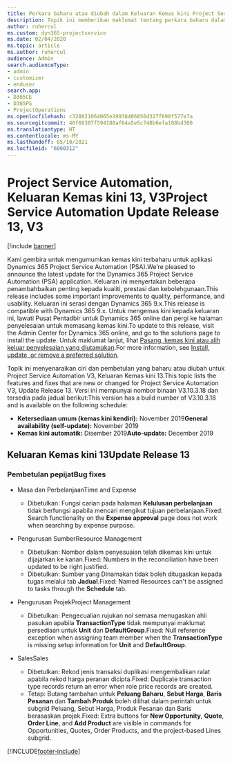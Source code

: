 ```yaml
---
title: Perkara baharu atau diubah dalam Keluaran Kemas kini Project Service Automation 13, V3
description: Topik ini memberikan maklumat tentang perkara baharu dalam Keluaran Kemas kini Project Service Automation 13, V3.
author: ruhercul
ms.custom: dyn365-projectservice
ms.date: 02/04/2020
ms.topic: article
ms.author: ruhercul
audience: Admin
search.audienceType:
- admin
- customizer
- enduser
search.app:
- D365CE
- D365PS
- ProjectOperations
ms.openlocfilehash: c328821064065e19938406856d327f690f577e7a
ms.sourcegitcommit: 40f68387f594180af64a5e5c748b6efa188bd300
ms.translationtype: HT
ms.contentlocale: ms-MY
ms.lasthandoff: 05/10/2021
ms.locfileid: "6000312"
---
```

# <a name="project-service-automation-update-release-13-v3"></a><span data-ttu-id="17986-103">Project Service Automation, Keluaran Kemas kini 13, V3</span><span class="sxs-lookup"><span data-stu-id="17986-103">Project Service Automation Update Release 13, V3</span></span>

[!include [banner](../includes/psa-now-project-operations.md)]

<span data-ttu-id="17986-104">Kami gembira untuk mengumumkan kemas kini terbaharu untuk aplikasi Dynamics 365 Project Service Automation (PSA).</span><span class="sxs-lookup"><span data-stu-id="17986-104">We’re pleased to announce the latest update for the Dynamics 365 Project Service Automation (PSA) application.</span></span> <span data-ttu-id="17986-105">Keluaran ini menyertakan beberapa penambahbaikan penting kepada kualiti, prestasi dan kebolehgunaan.</span><span class="sxs-lookup"><span data-stu-id="17986-105">This release includes some important improvements to quality, performance, and usability.</span></span> <span data-ttu-id="17986-106">Keluaran ini serasi dengan Dynamics 365 9.x.</span><span class="sxs-lookup"><span data-stu-id="17986-106">This release is compatible with Dynamics 365 9.x.</span></span> <span data-ttu-id="17986-107">Untuk mengemas kini kepada keluaran ini, lawati Pusat Pentadbir untuk Dynamics 365 online dan pergi ke halaman penyelesaian untuk memasang kemas kini.</span><span class="sxs-lookup"><span data-stu-id="17986-107">To update to this release, visit the Admin Center for Dynamics 365 online, and go to the solutions page to install the update.</span></span> <span data-ttu-id="17986-108">Untuk maklumat lanjut, lihat [Pasang, kemas kini atau alih keluar penyelesaian yang diutamakan](/power-platform/admin/install-remove-preferred-solution).</span><span class="sxs-lookup"><span data-stu-id="17986-108">For more information, see [Install, update, or remove a preferred solution](/power-platform/admin/install-remove-preferred-solution).</span></span>

<span data-ttu-id="17986-109">Topik ini menyenaraikan ciri dan pembetulan yang baharu atau diubah untuk Project Service Automation V3, Keluaran Kemas kini 13.</span><span class="sxs-lookup"><span data-stu-id="17986-109">This topic lists the features and fixes that are new or changed for Project Service Automation V3, Update Release 13.</span></span> <span data-ttu-id="17986-110">Versi ini mempunyai nombor binaan V3.10.3.18 dan tersedia pada jadual berikut:</span><span class="sxs-lookup"><span data-stu-id="17986-110">This version has a build number of V3.10.3.18 and is available on the following schedule:</span></span>

- <span data-ttu-id="17986-111">**Ketersediaan umum (kemas kini kendiri):** November 2019</span><span class="sxs-lookup"><span data-stu-id="17986-111">**General availability (self-update):** November 2019</span></span>
- <span data-ttu-id="17986-112">**Kemas kini automatik:** Disember 2019</span><span class="sxs-lookup"><span data-stu-id="17986-112">**Auto-update:** December 2019</span></span>


## <a name="update-release-13"></a><span data-ttu-id="17986-113">Keluaran Kemas kini 13</span><span class="sxs-lookup"><span data-stu-id="17986-113">Update Release 13</span></span> 

### <a name="bug-fixes"></a><span data-ttu-id="17986-114">Pembetulan pepijat</span><span class="sxs-lookup"><span data-stu-id="17986-114">Bug fixes</span></span>

- <span data-ttu-id="17986-115">Masa dan Perbelanjaan</span><span class="sxs-lookup"><span data-stu-id="17986-115">Time and Expense</span></span>

     - <span data-ttu-id="17986-116">Dibetulkan: Fungsi carian pada halaman **Kelulusan perbelanjaan** tidak berfungsi apabila mencari mengikut tujuan perbelanjaan.</span><span class="sxs-lookup"><span data-stu-id="17986-116">Fixed: Search functionality on the **Expense approval** page does not work when searching by expense purpose.</span></span>

- <span data-ttu-id="17986-117">Pengurusan Sumber</span><span class="sxs-lookup"><span data-stu-id="17986-117">Resource Management</span></span>

     - <span data-ttu-id="17986-118">Dibetulkan: Nombor dalam penyesuaian telah dikemas kini untuk dijajarkan ke kanan.</span><span class="sxs-lookup"><span data-stu-id="17986-118">Fixed: Numbers in the reconciliation have been updated to be right justified.</span></span>
     - <span data-ttu-id="17986-119">Dibetulkan: Sumber yang Dinamakan tidak boleh ditugaskan kepada tugas melalui tab **Jadual**.</span><span class="sxs-lookup"><span data-stu-id="17986-119">Fixed: Named Resources can't be assigned to tasks through the **Schedule** tab.</span></span>

- <span data-ttu-id="17986-120">Pengurusan Projek</span><span class="sxs-lookup"><span data-stu-id="17986-120">Project Management</span></span>

     - <span data-ttu-id="17986-121">Dibetulkan: Pengecualian rujukan nol semasa menugaskan ahli pasukan apabila **TransactionType** tidak mempunyai maklumat persediaan untuk **Unit** dan **DefaultGroup**.</span><span class="sxs-lookup"><span data-stu-id="17986-121">Fixed: Null reference exception when assigning team member when the **TransactionType** is missing setup information for **Unit** and **DefaultGroup**.</span></span>

- <span data-ttu-id="17986-122">Sales</span><span class="sxs-lookup"><span data-stu-id="17986-122">Sales</span></span>

     - <span data-ttu-id="17986-123">Dibetulkan: Rekod jenis transaksi duplikasi mengembalikan ralat apabila rekod harga peranan dicipta.</span><span class="sxs-lookup"><span data-stu-id="17986-123">Fixed: Duplicate transaction type records return an error when role price records are created.</span></span>
     - <span data-ttu-id="17986-124">Tetap: Butang tambahan untuk **Peluang Baharu**, **Sebut Harga**, **Baris Pesanan** dan **Tambah Produk** boleh dilihat dalam perintah untuk subgrid Peluang, Sebut Harga, Produk Pesanan dan Baris berasaskan projek.</span><span class="sxs-lookup"><span data-stu-id="17986-124">Fixed: Extra buttons for **New Opportunity**, **Quote**, **Order Line**, and **Add Product** are visible in commands for Opportunities, Quotes, Order Products, and the project-based Lines subgrid.</span></span>




[!INCLUDE[footer-include](../includes/footer-banner.md)]